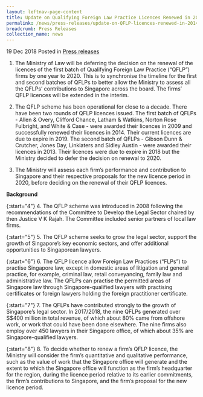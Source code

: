 ```yaml
---
layout: leftnav-page-content
title: Update on Qualifying Foreign Law Practice Licences Renewed in 2014
permalink: /news/press-releases/update-on-QFLP-licences-renewed-in-2014
breadcrumb: Press Releases
collection_name: news
---
```


19 Dec 2018 Posted in [Press releases](/news/press-releases)

1. The Ministry of Law will be deferring the decision on the renewal of the licences of the first batch of Qualifying Foreign Law Practice (“QFLP”) firms by one year to 2020. This is to synchronise the timeline for the first and second batches of QFLPs to better allow the Ministry to assess all the QFLPs’ contributions to Singapore across the board. The firms’ QFLP licences will be extended in the interim.

2. The QFLP scheme has been operational for close to a decade.  There have been two rounds of QFLP licences issued. The first batch of QFLPs - Allen & Overy, Clifford Chance, Latham & Watkins, Norton Rose Fulbright, and White & Case - were awarded their licences in 2009 and successfully renewed their licences in 2014. Their current licences are due to expire in 2019. The second batch of QFLPs - Gibson Dunn & Crutcher, Jones Day, Linklaters and Sidley Austin - were awarded their licences in 2013. Their licences were due to expire in 2018 but the Ministry decided to defer the decision on renewal to 2020.

3. The Ministry will assess each firm’s performance and contribution to Singapore and their respective proposals for the new licence period in 2020, before deciding on the renewal of their QFLP licences.

**Background**

{:start="4"}
4. The QFLP scheme was introduced in 2008 following the recommendations of the Committee to Develop the Legal Sector chaired by then Justice V K Rajah. The Committee included senior partners of local law firms.

{:start="5"}
5. The QFLP scheme seeks to grow the legal sector, support the growth of Singapore’s key economic sectors, and offer additional opportunities to Singaporean lawyers.

{:start="6"}
6. The QFLP licence allow Foreign Law Practices (“FLPs”) to practise Singapore law, except in domestic areas of litigation and general practice, for example, criminal law, retail conveyancing, family law and administrative law. The QFLPs can practise the permitted areas of Singapore law through Singapore-qualified lawyers with practising certificates or foreign lawyers holding the foreign practitioner certificate.

{:start="7"}
7. The QFLPs have contributed strongly to the growth of Singapore’s legal sector. In 2017/2018, the nine QFLPs generated over S$400 million in total revenue, of which about 80% came from offshore work, or work that could have been done elsewhere. The nine firms also employ over 450 lawyers in their Singapore office, of which about 35% are Singapore-qualified lawyers.

{:start="8"}
8. To decide whether to renew a firm’s QFLP licence, the Ministry will consider the firm’s quantitative and qualitative performance, such as the value of work that the Singapore office will generate and the extent to which the Singapore office will function as the firm’s headquarter for the region, during the licence period relative to its earlier commitments, the firm’s contributions to Singapore, and the firm’s proposal for the new licence period.




